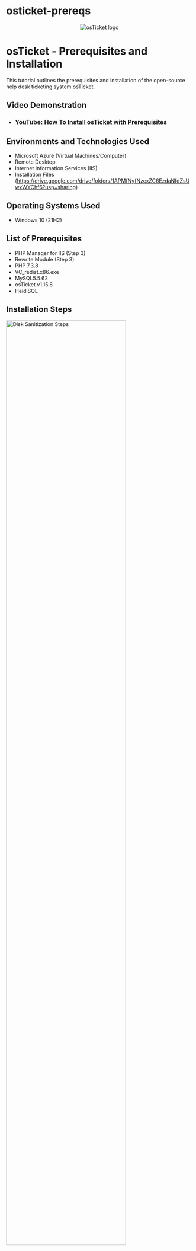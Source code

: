# osticket-prereqs

<p align="center">
<img src="https://i.imgur.com/Clzj7Xs.png" alt="osTicket logo"/>
</p>

<h1>osTicket - Prerequisites and Installation</h1>
This tutorial outlines the prerequisites and installation of the open-source help desk ticketing system osTicket.<br />


<h2>Video Demonstration</h2>

- ### [YouTube: How To Install osTicket with Prerequisites](https://www.youtube.com)

<h2>Environments and Technologies Used</h2>

- Microsoft Azure (Virtual Machines/Computer)
- Remote Desktop
- Internet Information Services (IIS)
- Installation Files (https://drive.google.com/drive/folders/1APMfNyfNzcxZC6EzdaNfdZsUwxWYChf6?usp=sharing)

<h2>Operating Systems Used </h2>

- Windows 10</b> (21H2)

<h2>List of Prerequisites</h2>

- PHP Manager for IIS (Step 3)
- Rewrite Module (Step 3)
- PHP 7.3.8
- VC_redist.x86.exe
- MySQL5.5.62
- osTicket v1.15.8
- HeidiSQL

<h2>Installation Steps</h2>

<p>
<img src="https://i.imgur.com/DJmEXEB.png" height="80%" width="80%" alt="Disk Sanitization Steps"/>
</p>
<p>

1.) Create a Windows 10 Virtual Machine (VM) in Microsoft Azure and allow it to create a new Virtual Network (Vnet)
  Note: When creating the VM, create it with 2-4 Virtual CPUs


2.) Install and Enable INternet Information Services in Windows with CGI, Common HTTP Features, and Internet Information Services Management Console.

</p>
<br />

3.) Download and install the PHP Manager for IIS, then the Rewrite Module from the Installation Files (https://drive.google.com/drive/folders/1APMfNyfNzcxZC6EzdaNfdZsUwxWYChf6?usp=sharing)
<p>
<img src="https://i.imgur.com/DJmEXEB.png" height="80%" width="80%" alt="Disk Sanitization Steps"/>
</p>
<p>


4.) Create the directory C:\PHP
  Download zip file PHP 7.3.8 from the installation files (https://drive.google.com/drive/folders/1APMfNyfNzcxZC6EzdaNfdZsUwxWYChf6?usp=sharing) and unzip its contents into C:\PHP
  
5.) Download and install VC_redist.x86.exe, then MySQL5.5.62 from the installation
  NOTE: When installing and setting up MySQL, proceed with the Typical Setup.

</p>
<br />

<p>
<img src="https://i.imgur.com/DJmEXEB.png" height="80%" width="80%" alt="Disk Sanitization Steps"/>
</p>
<p>

6.) Open Internet Information Services (IIS) as an administrator and register PHP from within it. After doing so, reload IIS.
Install osTicket v1.15.8 from the installation files (https://drive.google.com/drive/folders/1APMfNyfNzcxZC6EzdaNfdZsUwxWYChf6?usp=sharing).
    Extract and copy the "upload" folder to c:\inetpub\wwwroot
    Within c:\inetpub\wwwroot, rename "upload" to "osTicket"
Reload IIS

7.) Go to sites -> Default -> osTicket, and "Browse *:80"
    When arriving, some extensions are not enabled. We will enable these extensions
  Go to the PHP Manager and enable the following extensions
      php_imap.dll
      php_intl.dll
      php_opcache.dll
  Refresh the osTicket site and all changes should go into effect.
  
8.) Rename: ost-config.php
    From:
      C:\inetpub\wwwroot\osTicket\include\ost-sampleconfig.php
    To:
      C:\inetpub\wwwroot\osTicket\include\ost-config.php

    Assign Permissions: ost-config.php
        Disable inheritance: -> Remove All
        New Permissions: -> Everyone -> All

9.) From the installation files (C:\inetpub\wwwroot\osTicket\include\ost-config.php) download and install HeidiSQL.
    Create a new session (root/Password1) and connect to it
    Create a database called "osTicket"

10.) Continue setting up osTicket in the browser
    Name: Helpdesk
    Default Email
    MySQL Database: osTicket
    MySQL Username: root
    MySQL Password: Password1
  "Install Now"

  osTicket should now be installed with no errors.
</p>
<br />
